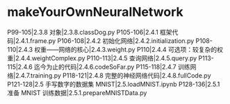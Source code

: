 # makeYourOwnNeuralNetwork
P99-105|2.3.8 对象|2.3.8.classDog.py
P105-106|2.4.1 框架代码|2.4.1.frame.py
P106-108|2.4.2 初始化网络|2.4.2.initialization.py
P108-110|2.4.3 权重——网络的核心|2.4.3.weight.py
P110|2.4.4 可选项：较复杂的权重|2.4.4.weightComplex.py
P110-113|2.4.5 查询网络|2.4.5.query.py
P113-115|2.4.6 迄今为止的代码|2.4.6.codeSoFar.py
P115-118|2.4.7 训练网络|2.4.7.training.py
P118-121|2.4.8 完整的神经网络代码|2.4.8.fullCode.py
P121-128|2.5 手写数字的数据集 MNIST|2.5.loadMNIST.ipynb
P128-136|2.5.1 准备 MNIST 训练数据|2.5.1.prepareMNISTData.py